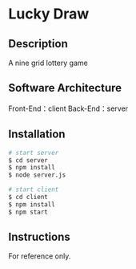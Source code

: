 # Lucky Draw



## Description

A nine grid lottery game



## Software Architecture

Front-End：client 
Back-End：server



## Installation

```bash
# start server
$ cd server
$ npm install
$ node server.js

# start client
$ cd client
$ npm install
$ npm start
```



## Instructions

For reference only.
